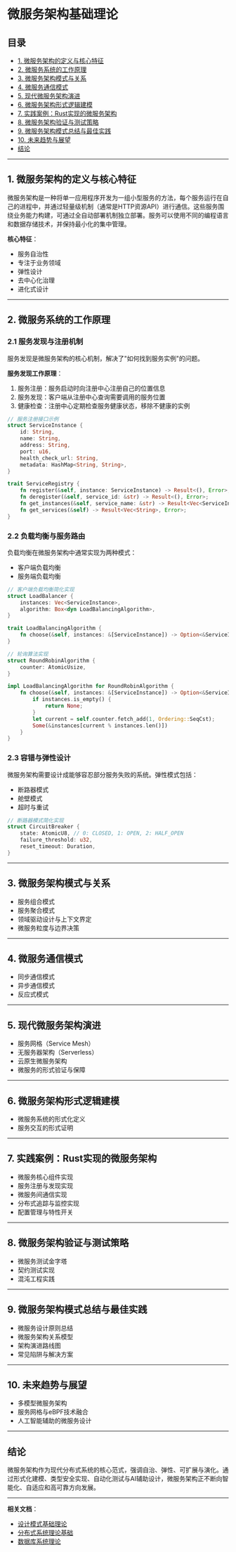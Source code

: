 # 微服务架构基础理论

## 目录
- [1. 微服务架构的定义与核心特征](#1-微服务架构的定义与核心特征)
- [2. 微服务系统的工作原理](#2-微服务系统的工作原理)
- [3. 微服务架构模式与关系](#3-微服务架构模式与关系)
- [4. 微服务通信模式](#4-微服务通信模式)
- [5. 现代微服务架构演进](#5-现代微服务架构演进)
- [6. 微服务架构形式逻辑建模](#6-微服务架构形式逻辑建模)
- [7. 实践案例：Rust实现的微服务架构](#7-实践案例rust实现的微服务架构)
- [8. 微服务架构验证与测试策略](#8-微服务架构验证与测试策略)
- [9. 微服务架构模式总结与最佳实践](#9-微服务架构模式总结与最佳实践)
- [10. 未来趋势与展望](#10-未来趋势与展望)
- [结论](#结论)

---

## 1. 微服务架构的定义与核心特征

微服务架构是一种将单一应用程序开发为一组小型服务的方法，每个服务运行在自己的进程中，并通过轻量级机制（通常是HTTP资源API）进行通信。这些服务围绕业务能力构建，可通过全自动部署机制独立部署。服务可以使用不同的编程语言和数据存储技术，并保持最小化的集中管理。

**核心特征**：
- 服务自治性
- 专注于业务领域
- 弹性设计
- 去中心化治理
- 进化式设计

---

## 2. 微服务系统的工作原理

### 2.1 服务发现与注册机制
服务发现是微服务架构的核心机制，解决了"如何找到服务实例"的问题。

**服务发现工作原理**：
1. 服务注册：服务启动时向注册中心注册自己的位置信息
2. 服务发现：客户端从注册中心查询需要调用的服务位置
3. 健康检查：注册中心定期检查服务健康状态，移除不健康的实例

```rust
// 服务注册接口示例
struct ServiceInstance {
    id: String,
    name: String,
    address: String,
    port: u16,
    health_check_url: String,
    metadata: HashMap<String, String>,
}

trait ServiceRegistry {
    fn register(&self, instance: ServiceInstance) -> Result<(), Error>;
    fn deregister(&self, service_id: &str) -> Result<(), Error>;
    fn get_instances(&self, service_name: &str) -> Result<Vec<ServiceInstance>, Error>;
    fn get_services(&self) -> Result<Vec<String>, Error>;
}
```

### 2.2 负载均衡与服务路由
负载均衡在微服务架构中通常实现为两种模式：
- 客户端负载均衡
- 服务端负载均衡

```rust
// 客户端负载均衡简化实现
struct LoadBalancer {
    instances: Vec<ServiceInstance>,
    algorithm: Box<dyn LoadBalancingAlgorithm>,
}

trait LoadBalancingAlgorithm {
    fn choose(&self, instances: &[ServiceInstance]) -> Option<&ServiceInstance>;
}

// 轮询算法实现
struct RoundRobinAlgorithm {
    counter: AtomicUsize,
}

impl LoadBalancingAlgorithm for RoundRobinAlgorithm {
    fn choose(&self, instances: &[ServiceInstance]) -> Option<&ServiceInstance> {
        if instances.is_empty() {
            return None;
        }
        let current = self.counter.fetch_add(1, Ordering::SeqCst);
        Some(&instances[current % instances.len()])
    }
}
```

### 2.3 容错与弹性设计
微服务架构需要设计成能够容忍部分服务失败的系统。弹性模式包括：
- 断路器模式
- 舱壁模式
- 超时与重试

```rust
// 断路器模式简化实现
struct CircuitBreaker {
    state: AtomicU8, // 0: CLOSED, 1: OPEN, 2: HALF_OPEN
    failure_threshold: u32,
    reset_timeout: Duration,
}
```

---

## 3. 微服务架构模式与关系
- 服务组合模式
- 服务聚合模式
- 领域驱动设计与上下文界定
- 微服务粒度与边界决策

---

## 4. 微服务通信模式
- 同步通信模式
- 异步通信模式
- 反应式模式

---

## 5. 现代微服务架构演进
- 服务网格（Service Mesh）
- 无服务器架构（Serverless）
- 云原生微服务架构
- 微服务的形式验证与保障

---

## 6. 微服务架构形式逻辑建模
- 微服务系统的形式化定义
- 服务交互的形式证明

---

## 7. 实践案例：Rust实现的微服务架构
- 微服务核心组件实现
- 服务注册与发现实现
- 微服务间通信实现
- 分布式追踪与监控实现
- 配置管理与特性开关

---

## 8. 微服务架构验证与测试策略
- 微服务测试金字塔
- 契约测试实现
- 混沌工程实践

---

## 9. 微服务架构模式总结与最佳实践
- 微服务设计原则总结
- 微服务架构关系模型
- 架构演进路线图
- 常见陷阱与解决方案

---

## 10. 未来趋势与展望
- 多模型微服务架构
- 服务网格与eBPF技术融合
- 人工智能辅助的微服务设计

---

## 结论

微服务架构作为现代分布式系统的核心范式，强调自治、弹性、可扩展与演化。通过形式化建模、类型安全实现、自动化测试与AI辅助设计，微服务架构正不断向智能化、自适应和高可靠方向发展。

---

**相关文档**：
- [设计模式基础理论](../4.2-设计模式/4.2.1-设计模式基础理论.md)
- [分布式系统理论基础](../../2-形式科学理论/2.5-分布式系统理论/2.5.1-分布式系统理论基础.md)
- [数据库系统理论](../../1-数据库系统/1.1-PostgreSQL/1.1.1-形式模型.md)
